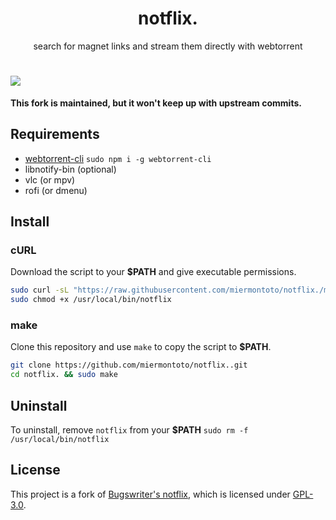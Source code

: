 <h1 align="center">notflix.</h1>
<p align="center">search for magnet links and stream them directly with webtorrent</p>

# <img src="./example.gif" align="center">

**This fork is maintained, but it won't keep up with upstream commits.**

## Requirements

* [webtorrent-cli](https://github.com/webtorrent/webtorrent-cli) `sudo npm i -g webtorrent-cli`
* libnotify-bin (optional)
* vlc (or mpv)
* rofi (or dmenu)

## Install

### cURL

Download the script to your **$PATH** and give executable permissions.

```sh
sudo curl -sL "https://raw.githubusercontent.com/miermontoto/notflix./master/notflix" -o /usr/local/bin/notflix
sudo chmod +x /usr/local/bin/notflix
```

### make

Clone this repository and use `make` to copy the script to **$PATH**.

```sh
git clone https://github.com/miermontoto/notflix..git
cd notflix. && sudo make
```



## Uninstall

To uninstall, remove `notflix` from your **$PATH**  `sudo rm -f /usr/local/bin/notflix`

## License

This project is a fork of [Bugswriter's notflix](https://github.com/Bugswriter/notflix), which is licensed under [GPL-3.0](https://raw.githubusercontent.com/Illumina/licenses/master/gpl-3.0.txt).
